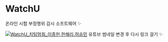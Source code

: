 # WatchU
온라인 시험 부정행위 감시 소프트웨어 ✨

[![WatchU_치팅멈춰_이종헌,한해리,허승민](https://img.youtube.com/vi/h5ehcLFYvZI/0.jpg)](https://youtu.be/h5ehcLFYvZI "WatchU_치팅멈춰_이종헌,한해리,허승민")
유튜브 썸네일 변경 후 다시 링크 걸기 ✨
